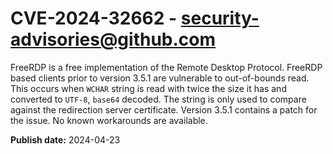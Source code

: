 # CVE-2024-32662 - security-advisories@github.com

FreeRDP is a free implementation of the Remote Desktop Protocol. FreeRDP based clients prior to version 3.5.1 are vulnerable to out-of-bounds read. This occurs when `WCHAR` string is read with twice the size it has and converted to `UTF-8`, `base64` decoded. The string is only used to compare against the redirection server certificate. Version 3.5.1 contains a patch for the issue. No known workarounds are available.

**Publish date:** 2024-04-23
